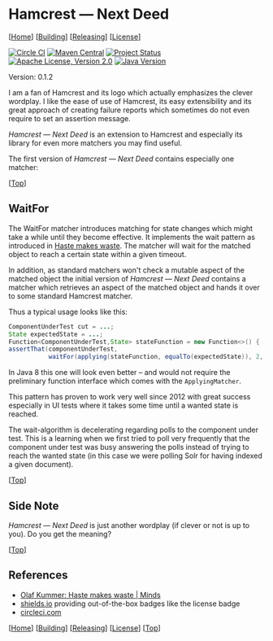 # <a id="top"></a>Hamcrest &mdash; Next Deed

\[[Home][]]&nbsp;\[[Building][]]&nbsp;\[[Releasing][]]&nbsp;\[[License][]]

[![Circle CI][circleci-badge]][circleci-project]
[![Maven Central][mavencentral-badge]][mavencentral]
[![Project Status][stillmaintained-badge]][stillmaintained-url]
[![Apache License, Version 2.0][license-badge]][license]
[![Java Version][java-badge]][java]

Version: 0.1.2

I am a fan of Hamcrest and its logo which actually emphasizes the clever wordplay. I like the ease
of use of Hamcrest, its easy extensibility and its great approach of creating failure reports
which sometimes do not even require to set an assertion message.

*Hamcrest &mdash; Next Deed* is an extension to Hamcrest and especially its library for even
more matchers you may find useful.

The first version of *Hamcrest &mdash; Next Deed* contains especially one matcher:

\[[Top][]]

## WaitFor
 
The WaitFor matcher introduces matching for state changes which might take a while until they
become effective. It implements the wait pattern as introduced in [Haste makes waste][haste-minds].
The matcher will wait for the matched object to reach a certain state within a given timeout.

In addition, as standard matchers won't check a mutable aspect of the matched object the initial version of
*Hamcrest &mdash; Next Deed* contains a matcher which retrieves an aspect of the matched object and
hands it over to some standard Hamcrest matcher.

Thus a typical usage looks like this:

```java
ComponentUnderTest cut = ...;
State expectedState = ...;
Function<ComponentUnderTest,State> stateFunction = new Function<>() { ... };
assertThat(componentUnderTest,
           waitFor(applying(stateFunction, equalTo(expectedState)), 2, SECONDS));
```

In Java 8 this one will look even better &ndash; and would not require the preliminary function
interface which comes with the `ApplyingMatcher`.

This pattern has proven to work very well since 2012 with great success especially in UI tests where
it takes some time until a wanted state is reached.

The wait-algorithm is decelerating regarding polls to the component under test. This is a learning
when we first tried to poll very frequently that the component under test was busy answering the
polls instead of trying to reach the wanted state (in this case we were polling Solr for having
indexed a given document).

\[[Top][]]

## Side Note

*Hamcrest &mdash; Next Deed* is just another wordplay (if clever or not is up to you). Do you get
the meaning?

\[[Top][]]

## References

* [Olaf Kummer: Haste makes waste | Minds][haste-minds]
* [shields.io][]
    providing out-of-the-box badges like the license badge
* [circleci.com][]

\[[Home][]]&nbsp;\[[Building][]]&nbsp;\[[Releasing][]]&nbsp;\[[License][]]&nbsp;\[[Top][]]

<!-- Links -->

[Hamcrest]: <http://hamcrest.org/> "Hamcrest - Matchers that can be combined to create flexible expressions of intent"
[haste-minds]: <http://minds.coremedia.com/2012/11/29/haste-makes-waste/> "Haste makes waste | Minds"
[Trevels-2011]: <http://jedicoder.blogspot.de/2011/11/automated-gradle-project-deployment-to.html> "Yennick Trevels: Automated Gradle project deployment to Sonatype OSS Repository"
[shields.io]: <http://shields.io/> "Shields.io: Quality metadata badges for open source projects"
[circleci.com]: <https://circleci.com/> "Continuous Integration and Deployment - CircleCI"

[Home]: <./README.md> "Home"
[Building]: <./BUILDING.md> "Building Hamcrest Next Deed"
[Releasing]: <./RELEASING.md> "Building Hamcrest Next Deed"
[License]: <./LICENSE.md> "License of Hamcrest Next Deed"
[Pages]: <http://mmichaelis.github.io/hamcrest-nextdeed>
[Top]: <#top>

<!-- Badges -->

[license]: <./LICENSE.md> "Apache License, Version 2.0"
[license-badge]: <https://img.shields.io/badge/license-Apache%20License%2C%20Version%202.0-lightgrey.svg> "Apache License, Version 2.0"
[circleci-project]: <https://circleci.com/gh/mmichaelis/hamcrest-nextdeed>
[circleci-badge]: <https://circleci.com/gh/mmichaelis/hamcrest-nextdeed.svg?style=shield>
[java]: <https://www.oracle.com/technetwork/java/javase/downloads/index.html>
[java-badge]: <https://img.shields.io/badge/java-7-blue.svg>
[mavencentral]: <https://search.maven.org/#search|gav|1|g%3A%22com.github.mmichaelis%22%20AND%20a%3A%22hamcrest-nextdeed%22>
[mavencentral-badge]: <https://maven-badges.herokuapp.com/maven-central/com.github.mmichaelis/hamcrest-nextdeed/badge.svg>
[stillmaintained-url]: <https://stillmaintained.com/mmichaelis/hamcrest-nextdeed>
[stillmaintained-badge]: <http://stillmaintained.com/mmichaelis/hamcrest-nextdeed.png>
